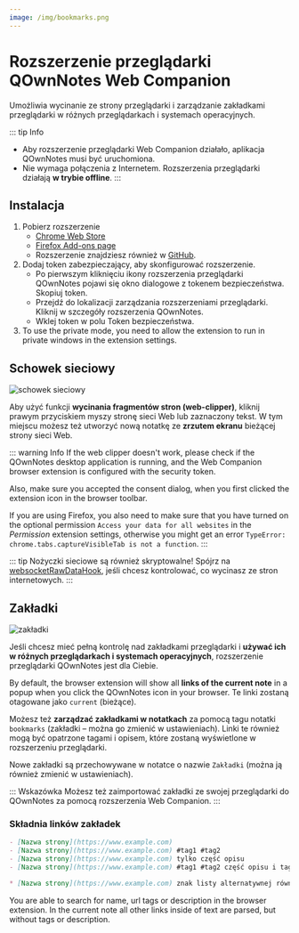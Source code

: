 ```yaml
---
image: /img/bookmarks.png
---
```


# Rozszerzenie przeglądarki QOwnNotes Web Companion

Umożliwia wycinanie ze strony przeglądarki i zarządzanie zakładkami przeglądarki w różnych przeglądarkach i systemach operacyjnych.

::: tip
Info

- Aby rozszerzenie przeglądarki Web Companion działało, aplikacja QOwnNotes musi być uruchomiona.
- Nie wymaga połączenia z Internetem. Rozszerzenia przeglądarki działają **w trybie offline**.
  :::

## Instalacja

1. Pobierz rozszerzenie
   - [Chrome Web Store](https://chrome.google.com/webstore/detail/qownnotes-web-companion/pkgkfnampapjbopomdpnkckbjdnpkbkp)
   - [Firefox Add-ons page](https://addons.mozilla.org/firefox/addon/qownnotes-web-companion)
   - Rozszerzenie znajdziesz również w [GitHub](https://github.com/qownnotes/web-companion/).
2. Dodaj token zabezpieczający, aby skonfigurować rozszerzenie.
   - Po pierwszym kliknięciu ikony rozszerzenia przeglądarki QOwnNotes pojawi się okno dialogowe z tokenem bezpieczeństwa. Skopiuj token.
   - Przejdź do lokalizacji zarządzania rozszerzeniami przeglądarki. Kliknij w szczegóły rozszerzenia QOwnNotes.
   - Wklej token w polu Token bezpieczeństwa.
3. To use the private mode, you need to allow the extension to run in private windows in the extension settings.

## Schowek sieciowy

![schowek sieciowy](/img/web-clipper.png)

Aby użyć funkcji **wycinania fragmentów stron (web-clipper)**, kliknij prawym przyciskiem myszy stronę sieci Web lub zaznaczony tekst. W tym miejscu możesz też utworzyć nową notatkę ze **zrzutem ekranu** bieżącej strony sieci Web.

::: warning
Info If the web clipper doesn't work, please check if the QOwnNotes desktop application is running, and the Web Companion browser extension is configured with the security token.

Also, make sure you accepted the consent dialog, when you first clicked the extension icon in the browser toolbar.

If you are using Firefox, you also need to make sure that you have turned on the optional permission `Access your data for all websites` in the _Permission_ extension settings, otherwise you might get an error `TypeError: chrome.tabs.captureVisibleTab is not a function`.
:::

::: tip
Nożyczki sieciowe są również skryptowalne! Spójrz na [websocketRawDataHook](../scripting/hooks.md#websocketrawdatahook), jeśli chcesz kontrolować, co wycinasz ze stron internetowych.
:::

## Zakładki

![zakładki](/img/bookmarks.png)

Jeśli chcesz mieć pełną kontrolę nad zakładkami przeglądarki i **używać ich w różnych przeglądarkach i systemach operacyjnych**, rozszerzenie przeglądarki QOwnNotes jest dla Ciebie.

By default, the browser extension will show all **links of the current note** in a popup when you click the QOwnNotes icon in your browser. Te linki zostaną otagowane jako `current` (bieżące).

Możesz też **zarządzać zakładkami w notatkach** za pomocą tagu notatki `bookmarks` (zakładki – można go zmienić w ustawieniach). Linki te również mogą być opatrzone tagami i opisem, które zostaną wyświetlone w rozszerzeniu przeglądarki.

Nowe zakładki są przechowywane w notatce o nazwie `Zakładki` (można ją również zmienić w ustawieniach).

::: Wskazówka
Możesz też zaimportować zakładki ze swojej przeglądarki do QOwnNotes za pomocą rozszerzenia Web Companion.
:::

### Składnia linków zakładek

```markdown
- [Nazwa strony](https://www.example.com)
- [Nazwa strony](https://www.example.com) #tag1 #tag2
- [Nazwa strony](https://www.example.com) tylko część opisu
- [Nazwa strony](https://www.example.com) #tag1 #tag2 część opisu i tagi

* [Nazwa strony](https://www.example.com) znak listy alternatywnej również działa
```

You are able to search for name, url tags or description in the browser extension. In the current note all other links inside of text are parsed, but without tags or description.
